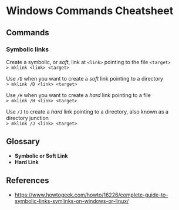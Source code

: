 # Windows Commands Cheatsheet

## Commands

### Symbolic links

Create a symbolic, or *soft*, link at `<link>` pointing to the file `<target>`  
`> mklink <link> <target>`  

Use `/D` when you want to create a *soft* link pointing to a directory  
`> mklink /D <link> <target>`  

Use `/H` when you want to create a *hard* link pointing to a file  
`> mklink /H <link> <target>`  

Use `/J` to create a *hard* link pointing to a directory, also known as a directory junction  
`> mklink /J <link> <target>`  


## Glossary
* **Symbolic or Soft Link**
* **Hard Link**


## References
* https://www.howtogeek.com/howto/16226/complete-guide-to-symbolic-links-symlinks-on-windows-or-linux/
